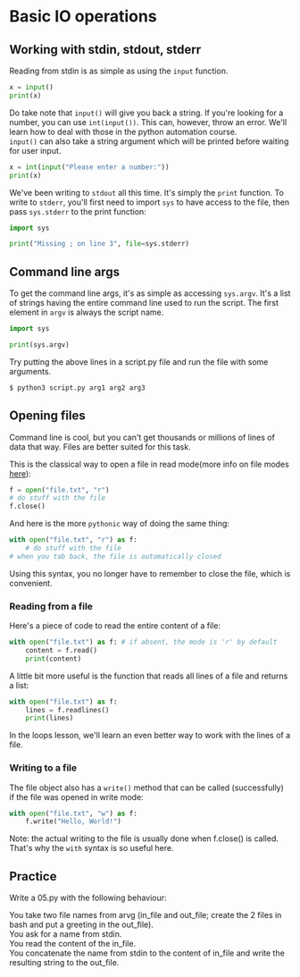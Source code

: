 # Basic IO operations

## Working with stdin, stdout, stderr

Reading from stdin is as simple as using the `input` function.

```python
x = input()
print(x)
```

Do take note that `input()` will give you back a string. If you're looking for a number, you can use `int(input())`. This can, however, throw an error. We'll learn how to deal with those in the python automation course.  
`input()` can also take a string argument which will be printed before waiting for user input.

```python
x = int(input("Please enter a number:"))
print(x)
```

We've been writing to `stdout` all this time. It's simply the `print` function.
To write to `stderr`, you'll first need to import `sys` to have access to the file, then pass `sys.stderr` to the print function:

```python
import sys

print("Missing ; on line 3", file=sys.stderr)

```

## Command line args

To get the command line args, it's as simple as accessing `sys.argv`. It's a list of strings having the entire command line used to run the script. The first element in `argv` is always the script name.

```python
import sys

print(sys.argv)
```

Try putting the above lines in a script.py file and run the file with some arguments.
```bash
$ python3 script.py arg1 arg2 arg3
```

## Opening files

Command line is cool, but you can't get thousands or millions of lines of data that way.
Files are better suited for this task.

This is the classical way to open a file in read mode(more info on file modes [here](https://docs.python.org/3/library/functions.html#open)):
```python
f = open("file.txt", "r")
# do stuff with the file
f.close()
```

And here is the more `pythonic` way of doing the same thing:
```python
with open("file.txt", "r") as f:
    # do stuff with the file
# when you tab back, the file is automatically closed
```

Using this syntax, you no longer have to remember to close the file, which is convenient.

### Reading from a file

Here's a piece of code to read the entire content of a file:
```python
with open("file.txt") as f: # if absent, the mode is 'r' by default
    content = f.read()
    print(content)
```

A little bit more useful is the function that reads all lines of a file and returns a list:

```python
with open("file.txt") as f:
    lines = f.readlines()
    print(lines)
```

In the loops lesson, we'll learn an even better way to work with the lines of a file.

### Writing to a file

The file object also has a `write()` method that can be called (successfully) if the file was opened in write mode:
```python
with open("file.txt", "w") as f:
    f.write("Hello, World!")
```
Note: the actual writing to the file is usually done when f.close() is called. That's why the `with` syntax is so useful here.


## Practice
Write a 05.py with the following behaviour:

You take two file names from arvg (in_file and out_file; create the 2 files in bash and put a greeting in the out_file).  
You ask for a name from stdin.  
You read the content of the in_file.  
You concatenate the name from stdin to the content of in_file and write the resulting string to the out_file.  